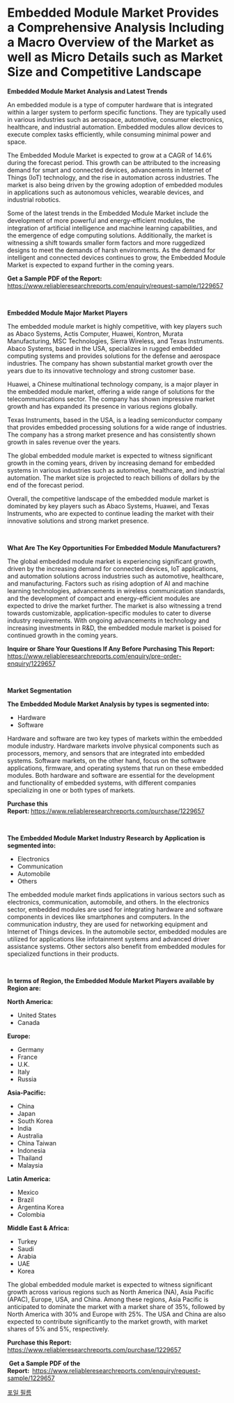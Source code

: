 <p><h1>Embedded Module Market Provides a Comprehensive Analysis Including a Macro Overview of the Market as well as Micro Details such as Market Size and Competitive Landscape</h1></p><p><strong>Embedded Module Market Analysis and Latest Trends</strong></p>
<p><p>An embedded module is a type of computer hardware that is integrated within a larger system to perform specific functions. They are typically used in various industries such as aerospace, automotive, consumer electronics, healthcare, and industrial automation. Embedded modules allow devices to execute complex tasks efficiently, while consuming minimal power and space.</p><p>The Embedded Module Market is expected to grow at a CAGR of 14.6% during the forecast period. This growth can be attributed to the increasing demand for smart and connected devices, advancements in Internet of Things (IoT) technology, and the rise in automation across industries. The market is also being driven by the growing adoption of embedded modules in applications such as autonomous vehicles, wearable devices, and industrial robotics.</p><p>Some of the latest trends in the Embedded Module Market include the development of more powerful and energy-efficient modules, the integration of artificial intelligence and machine learning capabilities, and the emergence of edge computing solutions. Additionally, the market is witnessing a shift towards smaller form factors and more ruggedized designs to meet the demands of harsh environments. As the demand for intelligent and connected devices continues to grow, the Embedded Module Market is expected to expand further in the coming years.</p></p>
<p><strong>Get a Sample PDF of the Report:&nbsp;</strong> <a href="https://www.reliableresearchreports.com/enquiry/request-sample/1229657">https://www.reliableresearchreports.com/enquiry/request-sample/1229657</a></p>
<p>&nbsp;</p>
<p><strong>Embedded Module Major Market Players</strong></p>
<p><p>The embedded module market is highly competitive, with key players such as Abaco Systems, Actis Computer, Huawei, Kontron, Murata Manufacturing, MSC Technologies, Sierra Wireless, and Texas Instruments. Abaco Systems, based in the USA, specializes in rugged embedded computing systems and provides solutions for the defense and aerospace industries. The company has shown substantial market growth over the years due to its innovative technology and strong customer base.</p><p>Huawei, a Chinese multinational technology company, is a major player in the embedded module market, offering a wide range of solutions for the telecommunications sector. The company has shown impressive market growth and has expanded its presence in various regions globally.</p><p>Texas Instruments, based in the USA, is a leading semiconductor company that provides embedded processing solutions for a wide range of industries. The company has a strong market presence and has consistently shown growth in sales revenue over the years.</p><p>The global embedded module market is expected to witness significant growth in the coming years, driven by increasing demand for embedded systems in various industries such as automotive, healthcare, and industrial automation. The market size is projected to reach billions of dollars by the end of the forecast period.</p><p>Overall, the competitive landscape of the embedded module market is dominated by key players such as Abaco Systems, Huawei, and Texas Instruments, who are expected to continue leading the market with their innovative solutions and strong market presence.</p></p>
<p>&nbsp;</p>
<p><strong>What Are The Key Opportunities For Embedded Module Manufacturers?</strong></p>
<p><p>The global embedded module market is experiencing significant growth, driven by the increasing demand for connected devices, IoT applications, and automation solutions across industries such as automotive, healthcare, and manufacturing. Factors such as rising adoption of AI and machine learning technologies, advancements in wireless communication standards, and the development of compact and energy-efficient modules are expected to drive the market further. The market is also witnessing a trend towards customizable, application-specific modules to cater to diverse industry requirements. With ongoing advancements in technology and increasing investments in R&D, the embedded module market is poised for continued growth in the coming years.</p></p>
<p><strong>Inquire or Share Your Questions If Any Before Purchasing This Report:</strong> <a href="https://www.reliableresearchreports.com/enquiry/pre-order-enquiry/1229657">https://www.reliableresearchreports.com/enquiry/pre-order-enquiry/1229657</a></p>
<p>&nbsp;</p>
<p><strong>Market Segmentation</strong></p>
<p><strong>The Embedded Module Market Analysis by types is segmented into:</strong></p>
<p><ul><li>Hardware</li><li>Software</li></ul></p>
<p><p>Hardware and software are two key types of markets within the embedded module industry. Hardware markets involve physical components such as processors, memory, and sensors that are integrated into embedded systems. Software markets, on the other hand, focus on the software applications, firmware, and operating systems that run on these embedded modules. Both hardware and software are essential for the development and functionality of embedded systems, with different companies specializing in one or both types of markets.</p></p>
<p><strong>Purchase this Report:&nbsp;</strong><a href="https://www.reliableresearchreports.com/purchase/1229657">https://www.reliableresearchreports.com/purchase/1229657</a></p>
<p>&nbsp;</p>
<p><strong>The Embedded Module Market Industry Research by Application is segmented into:</strong></p>
<p><ul><li>Electronics</li><li>Communication</li><li>Automobile</li><li>Others</li></ul></p>
<p><p>The embedded module market finds applications in various sectors such as electronics, communication, automobile, and others. In the electronics sector, embedded modules are used for integrating hardware and software components in devices like smartphones and computers. In the communication industry, they are used for networking equipment and Internet of Things devices. In the automobile sector, embedded modules are utilized for applications like infotainment systems and advanced driver assistance systems. Other sectors also benefit from embedded modules for specialized functions in their products.</p></p>
<p>&nbsp;</p>
<p><strong>In terms of Region, the Embedded Module Market Players available by Region are:</strong></p>
<p>
    <p> <strong> North America: </strong>
        <ul>
            <li>United States</li>
            <li>Canada</li>
        </ul>
        </p> 
    <p> <strong> Europe: </strong>
        <ul>
            <li>Germany</li>
            <li>France</li>
            <li>U.K.</li>
            <li>Italy</li>
            <li>Russia</li>
        </ul>
        </p> 
    <p> <strong> Asia-Pacific: </strong>
        <ul>
            <li>China</li>
            <li>Japan</li>
            <li>South Korea</li>
            <li>India</li>
            <li>Australia</li>
            <li>China Taiwan</li>
            <li>Indonesia</li>
            <li>Thailand</li>
            <li>Malaysia</li>
        </ul>
        </p> 
    <p> <strong> Latin America: </strong>
        <ul>
            <li>Mexico</li>
            <li>Brazil</li>
            <li>Argentina Korea</li>
            <li>Colombia</li>
        </ul>
        </p> 
    <p> <strong> Middle East & Africa: </strong>
        <ul>
            <li>Turkey</li>
            <li>Saudi</li>
            <li>Arabia</li>
            <li>UAE</li>
            <li>Korea</li>
        </ul>
    </p>
    </p>
<p><p>The global embedded module market is expected to witness significant growth across various regions such as North America (NA), Asia Pacific (APAC), Europe, USA, and China. Among these regions, Asia Pacific is anticipated to dominate the market with a market share of 35%, followed by North America with 30% and Europe with 25%. The USA and China are also expected to contribute significantly to the market growth, with market shares of 5% and 5%, respectively.</p></p>
<p><strong>Purchase this Report: </strong><a href="https://www.reliableresearchreports.com/purchase/1229657">https://www.reliableresearchreports.com/purchase/1229657</a></p>
<p>&nbsp;<strong>Get a Sample PDF of the Report:&nbsp;&nbsp;</strong><a href="https://www.reliableresearchreports.com/enquiry/request-sample/1229657">https://www.reliableresearchreports.com/enquiry/request-sample/1229657</a></p>
<p><strong></strong></p>
<p><p><a href="https://github.com/xvz497517413/Market-Research-Report-List-1/blob/main/33376279087.md">포일 필름</a></p></p>